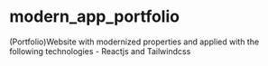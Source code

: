 # modern_app_portfolio
(Portfolio)Website with modernized properties and applied with the following technologies - Reactjs and Tailwindcss
